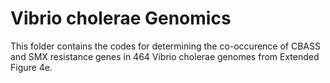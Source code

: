 # Vibrio cholerae Genomics
This folder contains the codes for determining the co-occurence of CBASS and SMX resistance genes in 464 Vibrio cholerae genomes from Extended Figure 4e.

